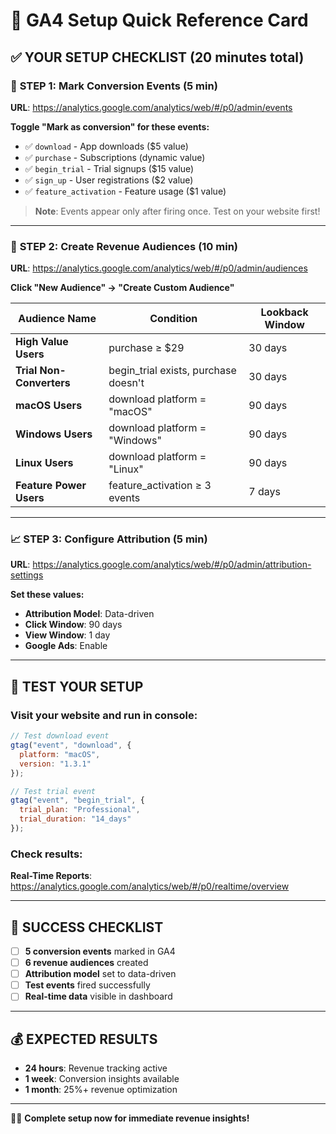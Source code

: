 # 🎯 GA4 Setup Quick Reference Card

## ✅ **YOUR SETUP CHECKLIST** (20 minutes total)

### 🎯 **STEP 1: Mark Conversion Events** (5 min)
**URL**: https://analytics.google.com/analytics/web/#/p0/admin/events

**Toggle "Mark as conversion" for these events:**
- ✅ `download` - App downloads ($5 value)
- ✅ `purchase` - Subscriptions (dynamic value)  
- ✅ `begin_trial` - Trial signups ($15 value)
- ✅ `sign_up` - User registrations ($2 value)
- ✅ `feature_activation` - Feature usage ($1 value)

> **Note**: Events appear only after firing once. Test on your website first!

---

### 👥 **STEP 2: Create Revenue Audiences** (10 min)  
**URL**: https://analytics.google.com/analytics/web/#/p0/admin/audiences

**Click "New Audience" → "Create Custom Audience"**

| Audience Name | Condition | Lookback Window |
|---------------|-----------|-----------------|
| **High Value Users** | purchase ≥ $29 | 30 days |
| **Trial Non-Converters** | begin_trial exists, purchase doesn't | 30 days |
| **macOS Users** | download platform = "macOS" | 90 days |
| **Windows Users** | download platform = "Windows" | 90 days |  
| **Linux Users** | download platform = "Linux" | 90 days |
| **Feature Power Users** | feature_activation ≥ 3 events | 7 days |

---

### 📈 **STEP 3: Configure Attribution** (5 min)
**URL**: https://analytics.google.com/analytics/web/#/p0/admin/attribution-settings

**Set these values:**
- **Attribution Model**: Data-driven
- **Click Window**: 90 days
- **View Window**: 1 day  
- **Google Ads**: Enable

---

## 🧪 **TEST YOUR SETUP**

### **Visit your website and run in console:**
```javascript
// Test download event
gtag("event", "download", {
  platform: "macOS",
  version: "1.3.1"
});

// Test trial event  
gtag("event", "begin_trial", {
  trial_plan: "Professional",
  trial_duration: "14_days"
});
```

### **Check results:**
**Real-Time Reports**: https://analytics.google.com/analytics/web/#/p0/realtime/overview

---

## 🎯 **SUCCESS CHECKLIST**

- [ ] **5 conversion events** marked in GA4
- [ ] **6 revenue audiences** created  
- [ ] **Attribution model** set to data-driven
- [ ] **Test events** fired successfully
- [ ] **Real-time data** visible in dashboard

---

## 💰 **EXPECTED RESULTS**

- **24 hours**: Revenue tracking active
- **1 week**: Conversion insights available
- **1 month**: 25%+ revenue optimization

---

🧜‍♀️ **Complete setup now for immediate revenue insights!**
